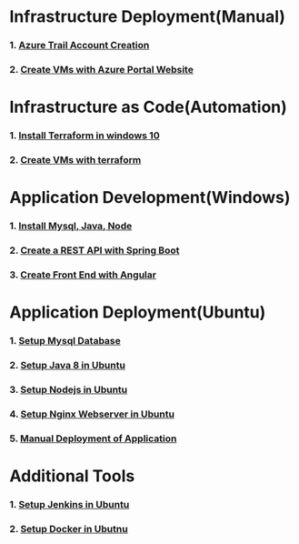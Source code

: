 # Infrastructure Deployment(Manual)
### 1. [Azure Trail Account Creation](./00_manual/00_azure_account_creation/index.md)
### 2. [Create VMs with Azure Portal Website](./00_manual/01_azure_vm_creation/index.md)

# Infrastructure as Code(Automation)
### 1. [Install Terraform in windows 10](./01_automation/00_terraform_install/index.md)
### 2. [Create VMs with terraform](./01_automation/01_terraform_vm_create/index.md)

# Application Development(Windows)
### 1. [Install Mysql, Java, Node](./02_windows/00_install_tools/index.md)
### 2. [Create a REST API with Spring Boot](./02_windows/01_create_spring_api/index.md)
### 3. [Create Front End with Angular](./02_windows/02_create_angular_ui/index.md)

# Application Deployment(Ubuntu)
### 1. [Setup Mysql Database](./03_ubuntu/00_mysql/index.md)
### 2. [Setup Java 8 in Ubuntu](./03_ubuntu/01_java/index.md)
### 3. [Setup Nodejs in Ubuntu](./03_ubuntu/02_node/index.md)
### 4. [Setup Nginx Webserver in Ubuntu](./03_ubuntu/03_nginx/index.md)
### 5. [Manual Deployment of Application](./03_ubuntu/04_deploy/index.md)

# Additional Tools
### 1. [Setup Jenkins in Ubuntu](./04_tools/00_install_jenkins/index.md)
### 2. [Setup Docker in Ubutnu](./04_tools/01_install_docker/index.md)
